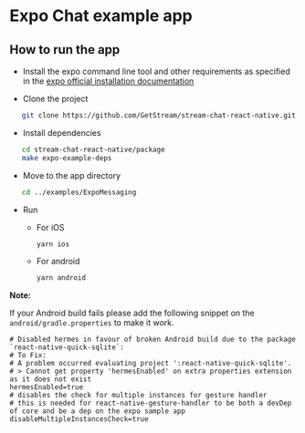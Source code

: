 # Expo Chat example app

## How to run the app


- Install the expo command line tool and other requirements as specified in the [expo official installation documentation](https://docs.expo.dev/get-started/installation/)

- Clone the project

```bash
   git clone https://github.com/GetStream/stream-chat-react-native.git
```

- Install dependencies

```bash
   cd stream-chat-react-native/package
   make expo-example-deps
```
- Move to the app directory

```bash
   cd ../examples/ExpoMessaging 
```

- Run

   - For iOS

     ```bash
     yarn ios
     ```

   - For android

     ```bash
     yarn android
     ```

**Note:**

If your Android build fails please add the following snippet on the `android/gradle.properties` to make it work.

```
# Disabled hermes in favour of broken Android build due to the package `react-native-quick-sqlite`:
# To Fix:
# A problem occurred evaluating project ':react-native-quick-sqlite'.
# > Cannot get property 'hermesEnabled' on extra properties extension as it does not exist
hermesEnabled=true
# disables the check for multiple instances for gesture handler
# this is needed for react-native-gesture-handler to be both a devDep of core and be a dep on the expo sample app
disableMultipleInstancesCheck=true
```